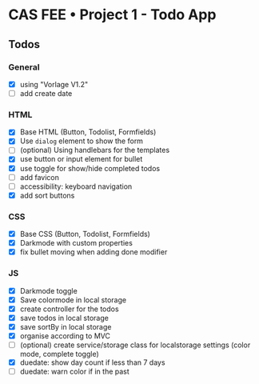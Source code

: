 # CAS FEE • Project 1 - Todo App

## Todos

### General

-   [x] using "Vorlage V1.2"
-   [ ] add create date

### HTML

-   [x] Base HTML (Button, Todolist, Formfields)
-   [x] Use `dialog` element to show the form
-   [ ] (optional) Using handlebars for the templates
-   [x] use button or input element for bullet
-   [x] use toggle for show/hide completed todos
-   [ ] add favicon
-   [ ] accessibility: keyboard navigation
-   [x] add sort buttons

### CSS

-   [x] Base CSS (Button, Todolist, Formfields)
-   [x] Darkmode with custom properties
-   [x] fix bullet moving when adding done modifier

### JS

-   [x] Darkmode toggle
-   [x] Save colormode in local storage
-   [x] create controller for the todos
-   [x] save todos in local storage
-   [x] save sortBy in local storage
-   [x] organise according to MVC
-   [ ] (optional) create service/storage class for localstorage settings (color mode, complete toggle)
-   [x] duedate: show day count if less than 7 days
-   [ ] duedate: warn color if in the past

